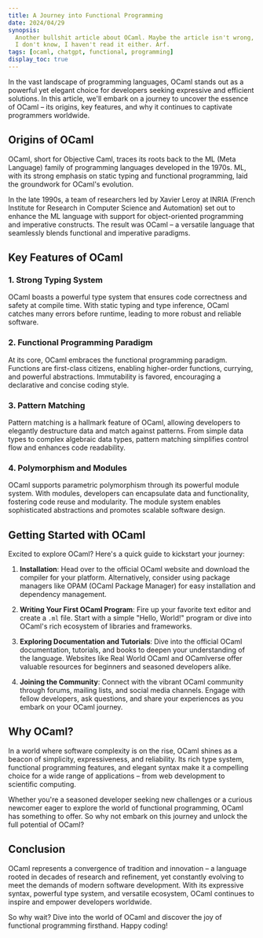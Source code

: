 ```yaml
---
title: A Journey into Functional Programming
date: 2024/04/29
synopsis: 
  Another bullshit article about OCaml. Maybe the article isn't wrong, 
  I don't know, I haven't read it either. Arf.
tags: [ocaml, chatgpt, functional, programming]
display_toc: true
---
```


In the vast landscape of programming languages, OCaml stands out as a powerful yet elegant choice for developers seeking expressive and efficient solutions. In this article, we'll embark on a journey to uncover the essence of OCaml – its origins, key features, and why it continues to captivate programmers worldwide.

## Origins of OCaml

OCaml, short for Objective Caml, traces its roots back to the ML (Meta Language) family of programming languages developed in the 1970s. ML, with its strong emphasis on static typing and functional programming, laid the groundwork for OCaml's evolution.

In the late 1990s, a team of researchers led by Xavier Leroy at INRIA (French Institute for Research in Computer Science and Automation) set out to enhance the ML language with support for object-oriented programming and imperative constructs. The result was OCaml – a versatile language that seamlessly blends functional and imperative paradigms.

## Key Features of OCaml

### 1. Strong Typing System

OCaml boasts a powerful type system that ensures code correctness and safety at compile time. With static typing and type inference, OCaml catches many errors before runtime, leading to more robust and reliable software.

### 2. Functional Programming Paradigm

At its core, OCaml embraces the functional programming paradigm. Functions are first-class citizens, enabling higher-order functions, currying, and powerful abstractions. Immutability is favored, encouraging a declarative and concise coding style.

### 3. Pattern Matching

Pattern matching is a hallmark feature of OCaml, allowing developers to elegantly destructure data and match against patterns. From simple data types to complex algebraic data types, pattern matching simplifies control flow and enhances code readability.

### 4. Polymorphism and Modules

OCaml supports parametric polymorphism through its powerful module system. With modules, developers can encapsulate data and functionality, fostering code reuse and modularity. The module system enables sophisticated abstractions and promotes scalable software design.

## Getting Started with OCaml

Excited to explore OCaml? Here's a quick guide to kickstart your journey:

1. **Installation**: Head over to the official OCaml website and download the compiler for your platform. Alternatively, consider using package managers like OPAM (OCaml Package Manager) for easy installation and dependency management.

2. **Writing Your First OCaml Program**: Fire up your favorite text editor and create a `.ml` file. Start with a simple "Hello, World!" program or dive into OCaml's rich ecosystem of libraries and frameworks.

3. **Exploring Documentation and Tutorials**: Dive into the official OCaml documentation, tutorials, and books to deepen your understanding of the language. Websites like Real World OCaml and OCamlverse offer valuable resources for beginners and seasoned developers alike.

4. **Joining the Community**: Connect with the vibrant OCaml community through forums, mailing lists, and social media channels. Engage with fellow developers, ask questions, and share your experiences as you embark on your OCaml journey.

## Why OCaml?

In a world where software complexity is on the rise, OCaml shines as a beacon of simplicity, expressiveness, and reliability. Its rich type system, functional programming features, and elegant syntax make it a compelling choice for a wide range of applications – from web development to scientific computing.

Whether you're a seasoned developer seeking new challenges or a curious newcomer eager to explore the world of functional programming, OCaml has something to offer. So why not embark on this journey and unlock the full potential of OCaml?

## Conclusion

OCaml represents a convergence of tradition and innovation – a language rooted in decades of research and refinement, yet constantly evolving to meet the demands of modern software development. With its expressive syntax, powerful type system, and versatile ecosystem, OCaml continues to inspire and empower developers worldwide.

So why wait? Dive into the world of OCaml and discover the joy of functional programming firsthand. Happy coding!
